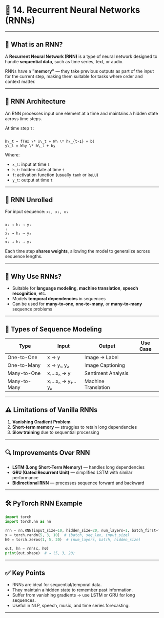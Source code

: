 # 🔄 14. Recurrent Neural Networks (RNNs)

---

## 📘 What is an RNN?

A **Recurrent Neural Network (RNN)** is a type of neural network designed to handle **sequential data**, such as time series, text, or audio.

RNNs have a **"memory"** — they take previous outputs as part of the input for the current step, making them suitable for tasks where order and context matter.

---

## 🔁 RNN Architecture

An RNN processes input one element at a time and maintains a hidden state across time steps.

At time step `t`:

```

h\_t = f(Wx \* x\_t + Wh \* h\_{t-1} + b)
y\_t = Why \* h\_t + by

```

Where:
- `x_t`: input at time `t`
- `h_t`: hidden state at time `t`
- `f`: activation function (usually `tanh` or `ReLU`)
- `y_t`: output at time `t`

---

## 🔄 RNN Unrolled

For input sequence: `x₁, x₂, x₃`

```

x₁ → h₁ → y₁
↓
x₂ → h₂ → y₂
↓
x₃ → h₃ → y₃

````

Each time step **shares weights**, allowing the model to generalize across sequence lengths.

---

## 🧠 Why Use RNNs?

- Suitable for **language modeling**, **machine translation**, **speech recognition**, etc.  
- Models **temporal dependencies** in sequences  
- Can be used for **many-to-one**, **one-to-many**, or **many-to-many** sequence problems

---

## 🧩 Types of Sequence Modeling

| Type           | Input       | Output      | Use Case                      |
|----------------|-------------|-------------|-------------------------------|
| One-to-One     | x → y       | Image → Label                |
| One-to-Many    | x → y₁, y₂  | Image Captioning             |
| Many-to-One    | x₁…xₙ → y   | Sentiment Analysis           |
| Many-to-Many   | x₁…xₙ → y₁…yₙ | Machine Translation        |

---

## ⚠️ Limitations of Vanilla RNNs

1. **Vanishing Gradient Problem**  
2. **Short-term memory** — struggles to retain long dependencies  
3. **Slow training** due to sequential processing

---

## 🔍 Improvements Over RNN

- **LSTM (Long Short-Term Memory)** — handles long dependencies  
- **GRU (Gated Recurrent Unit)** — simplified LSTM with similar performance  
- **Bidirectional RNN** — processes sequence forward and backward

---

## 🛠 PyTorch RNN Example

```python
import torch
import torch.nn as nn

rnn = nn.RNN(input_size=10, hidden_size=20, num_layers=1, batch_first=True)
x = torch.randn(5, 3, 10)  # (batch, seq_len, input_size)
h0 = torch.zeros(1, 5, 20)  # (num_layers, batch, hidden_size)

out, hn = rnn(x, h0)
print(out.shape)  # → (5, 3, 20)
````

---

## ✅ Key Points

* RNNs are ideal for sequential/temporal data.
* They maintain a hidden state to remember past information.
* Suffer from vanishing gradients → use LSTM or GRU for long sequences.
* Useful in NLP, speech, music, and time series forecasting.

---
